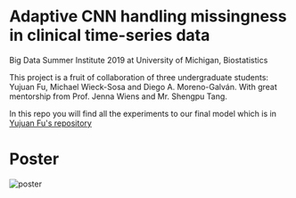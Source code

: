 # Adaptive CNN handling missingness in clinical time-series data
 Big Data Summer Institute 2019 at University of Michigan, Biostatistics


This project is a fruit of collaboration of three undergraduate students: Yujuan Fu, Michael Wieck-Sosa and Diego A. Moreno-Galván. With great mentorship from Prof. Jenna Wiens and Mr. Shengpu Tang.

In this repo you will find all the experiments to our final model which is in [Yujuan Fu's repository](https://github.com/velvinnn/Adaptive-CNN-handling-missing-data)

# Poster
![poster](Poster_UMich.png)
